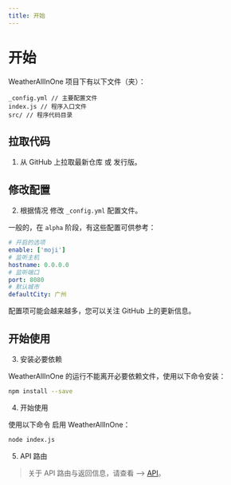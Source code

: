 ```yaml
---
title: 开始
---
```


# 开始

WeatherAllInOne 项目下有以下文件（夹）：

```
_config.yml // 主要配置文件
index.js // 程序入口文件
src/ // 程序代码目录
```

## 拉取代码

1. 从 GitHub 上拉取最新仓库 或 发行版。

## 修改配置

2. 根据情况 修改 `_config.yml` 配置文件。

一般的，在 `alpha` 阶段，有这些配置可供参考：

```yaml
# 开启的选项
enable: ['moji']
# 监听主机
hostname: 0.0.0.0
# 监听端口
port: 8080
# 默认城市
defaultCity: 广州
```

配置项可能会越来越多，您可以关注 GitHub 上的更新信息。

## 开始使用

3. 安装必要依赖

WeatherAllInOne 的运行不能离开必要依赖文件，使用以下命令安装：

```bash
npm install --save
```

4. 开始使用

使用以下命令 启用 WeatherAllInOne：

```bash
node index.js
```

5. API 路由

> 关于 API 路由与返回信息，请查看 ——> [API](/api/)。